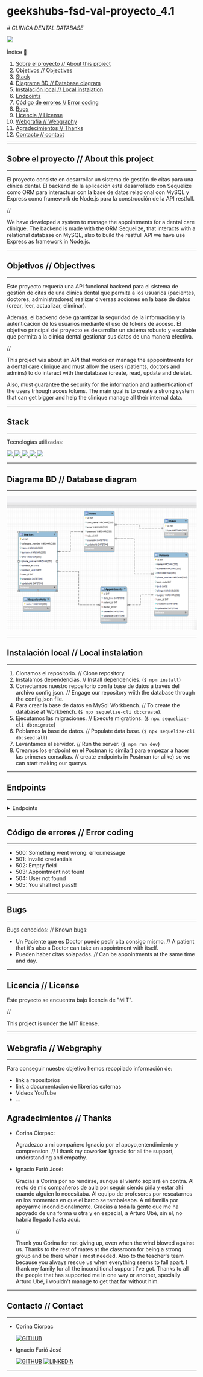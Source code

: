 # geekshubs-fsd-val-proyecto_4.1
<em> # CLINICA DENTAL DATABASE</em>

 <p align="left">
   <img src="https://img.shields.io/badge/STATUS-EN%20DESAROLLO-green">
   </p>


   
<detalles>
   <summary> Índice 📝</summary> 
  <ol>
    <li><a href="#sobre-el-proyecto">Sobre el proyecto // About this project</a></li>
    <li><a href="#objetivo">Objetivos // Objectives</a></li>
    <li><a href="#stack">Stack</a></li>
    <li><a href="#diagrama-bd">Diagrama BD // Database diagram </a></li>
    <li><a href="#instalacion-en-local">Instalación local // Local instalation</a></li>
    <li><a href="#endpoints">Endpoints</a></li>
    <li><a href="#errores">Código de errores // Error coding</a></li>
    <li><a href="#bugs">Bugs</a></li>
    <li><a href="#licencia">Licencia // License</a></li>
    <li><a href="#webgrafia">Webgrafia // Webgraphy</a></li>
    <li><a href="#agradecimientos">Agradecimientos // Thanks</a></li>
    <li><a href="#contacto">Contacto // contact</a></li>
  </ol>
</detalles>

---

## Sobre el proyecto // About this project

---

El proyecto consiste en desarrollar un sistema de gestión de citas para una clínica dental. 
El backend de la aplicación está desarrollado con Sequelize como ORM para interactuar con la base de datos relacional con MySQL y Express como framework de Node.js para la construcción de la API restfull.

//

We have developed a system to manage the appointments for a dental care clinique. The backend is made with the ORM Sequelize, that interacts with a relational database on MySQL, also to build the restfull API we have use Express as framework in Node.js.

---


## Objetivos // Objectives

---

Este proyecto requería una API funcional backend para el sistema de gestión de citas de una clínica dental que permita a los usuarios (pacientes, doctores, administradores) realizar diversas acciones en la base de datos (crear, leer, actualizar, eliminar). 

Además, el backend debe garantizar la seguridad de la información y la autenticación de los usuarios mediante el uso de tokens de acceso. El objetivo principal del proyecto es desarrollar un sistema robusto y escalable que permita a la clínica dental gestionar sus datos de una manera efectiva.

//

This project wis about an API that works on manage the apppointments for a dental care clinique and must allow the users (patients, doctors and admins) to do interact with the database (create, read, update and delete). 

Also, must guarantee the security for the information and authentication of the users trhough acces tokens. The main goal is to create a strong system that can get bigger and help the clinique manage all their internal data.

---

## Stack

---

Tecnologías utilizadas:

<div alinear="centro">
<a href="https://www.github.com/">
    <img src= "https://img.shields.io/badge/github-24292F?style=for-the-badge&logo=github&logoColor=white"/>
</a>
<a href="https://developer.mozilla.org/es/docs/Web/JavaScript">
    <img src= "https://img.shields.io/badge/javascript-EFD81D?style=for-the-badge&logo=javascript&logoColor=black"/>
</a>
<a href="https://nodejs.org/es/">
    <img src= "https://img.shields.io/badge/node.js-026E00?style=for-the-badge&logo=node.js&logoColor=white"/>
</a>
<a href="https://www.expressjs.com/">
    <img src= "https://img.shields.io/badge/express.js-%23404d59.svg?style=for-the-badge&logo=express&logoColor=%2361DAFB"/>
</a>
<a href="https://www.gmail.com/">
    <img src= "https://img.shields.io/badge/sequelize-3C76C3?style=for-the-badge&logo=sequelize&logoColor=white"/>
</a>
 </div>

 ---

## Diagrama BD // Database diagram

---

!['imagen-db'](/img/Screenshot_70.png)

---

## Instalación local // Local instalation

---

1. Clonamos el repositorio. // Clone repository.
2. Instalamos dependencias. // Install dependencies. (` $ npm install `)
3. Conectamos nuestro repositorio con la base de datos a través del archivo config.json. // Engage our repository wiith the database through the config.json file.
4. Para crear la base de datos en MySql Workbench. // To create the database at Workbench. (``` $ npx sequelize-cli db:create ```).
5. Ejecutamos las migraciones. // Execute migrations. (``` $ npx sequelize-cli db:migrate ```) 
6. Poblamos la base de datos. // Populate data base. (``` $ npx sequelize-cli db:seed:all ```) 
7. Levantamos el servidor. // Run the server. (``` $ npm run dev ```)
8. Creamos los endpoint en el Postman (o similar) para empezar a hacer las primeras consultas. // create endpoints in Postman (or alike) so we can start making our querys.

---

## Endpoints

---

<details>
<summary>Endpoints</summary>

- AUTH
    - createUserProfile

            POST localhost:3000/auth/register
        body:
        ``` js
            {
                "username": "Eddieden",
                "email": "eddieden@gmail.com",
                "password": "123456"
            }
        ```

    - UserLogin

            POST localhost:3000/auth/login
        body:
        ``` js
            {
                    "email": "eddieden@gmail.com",
                    "password": "123456"
            }
        ```
- USER
    - getUserProfile  

            GET localhost:3000/user/profile

    - updateUserProfile

            POST localhost:3000/user/profile
        body:
        ``` js
            {
                    "userName": "Eddieden",
                    "password": "123456"
            }
        ```
- PATIENT
    - createPatient

            PUT localhost:3000/patient/new
        body:
        ``` js
            {
                    "name": "Prueba1",
                    "surname": "Abeurp1",
                    "DNI": "111111111A",
                    "phone_number": "+34 666 666 666",
                    "post_code": "46017",
                    "birth": "1991-12-12",
                    "allergy": "1",
                    "surgery": "1"
            }
        ```
    - getPatientInfo 

            GET localhost:3000/patient/profile
    - getPatientAppointment 

            GET localhost:3000/patient/appointment
- DOCTOR
    - getDoctorAppointment 

            GET localhost:3000/doctor/appointment/
- APPOINTMENT
    - createAppointment

            POST localhost:3000/appointment/new
        body:
        ``` js
            {
                    "date_time": "2023-04-11T13:00:00.000Z",
                    "patient_id": "3",
                    "doctor_id": "1"
            }
        ```
    - getAllAppointment

            GET localhost:3000/appointment/all
    - updateAppointment

            PUT localhost:3000/appointment/modify
        body:
        ``` js
            {
                    "appointmentId": "8",
                    "newDate": "2023-04-11T13:00:00.000Z"
            }
        ```
    - deleteAppointment

            DELETE localhost:3000/appointment/cancel
        body:
        ``` js
            {
                    "appointmentId": "29"
            }
        ```
</details>

---

## Código de errores // Error coding

---

-  500: Something went wrong: error.message
- 501: Invalid credentials
- 502: Empty field
- 503: Appointment not fount
- 504: User not found
- 505: You shall not pass!!

---

## Bugs

---

Bugs conocidos: // Known bugs:

- Un Paciente que es Doctor puede pedir cita consigo mismo. // A patient that it's also a Doctor can take an appointment with itself.
- Pueden haber citas solapadas. // Can be appointments at the same time and day.

---

## Licencia // License

Este proyecto se encuentra bajo licencia de "MIT".

//

This project is under the MIT license.

---

## Webgrafia // Webgraphy

---

Para conseguir nuestro objetivo hemos recopilado información de:
- link a repositorios 
- link a documentacion de librerias externas
- Videos YouTube
- ...

## Agradecimientos // Thanks
- Corina Ciorpac:

    Agradezco a mi compañero Ignacio por el apoyo,entendimiento y comprension.
    //
    I thank my coworker Ignacio for all the support, understanding and empathy.

- Ignacio Furió José:

    Gracias a Corina por no rendirse, aunque el viento soplará en contra. Al resto de mis compañeros de aula por seguir siendo piña y estar ahí cuando alguien lo necesitaba. Al equipo de profesores por rescatarnos en los momentos en que el barco se tambaleaba. A mi familia por apoyarme incondicionalmente. Gracias a toda la gente que me ha apoyado de una forma u otra y en especial, a Arturo Ubé, sin él, no habría llegado hasta aquí.
    
    //

    Thank you Corina for not giving up, even when the wind blowed against us. Thanks to the rest of mates at the classroom for being a strong group and be there when i most needed. Also to the teacher's team because you always rescue us when everything seems to fall apart. I thank my family for all the inconditional support I've got. Thanks to all the people that has supported me in one way or another, specially Arturo Ubé, i wouldn't manage to get that far without him.

---

## Contacto // Contact

---

- Corina Ciorpac
  
  [![GITHUB]][github-url]

  [GITHUB]: https://img.shields.io/badge/github-24292F?style=for-the-badge&logo=github&logoColor=white
  [github-url]: https://www.github.com/

- Ignacio Furió José

  [![GITHUB]][github-url] [![LINKEDIN]][linkedin-url]  
  
  [GITHUB]: https://img.shields.io/badge/github-24292F?style=for-the-badge&logo=github&logoColor=green
  [github-url]: https://github.com/IgnacioFurio 
  [LINKEDIN]: https://img.shields.io/badge/linkedin-0274B3?style=for-the-badge&logo=linkedin&logoColor=white
  [LINKEDIN-url]: https://www.linkedin.com/in/ignacio-furi%C3%B3-0a9010233/

---
